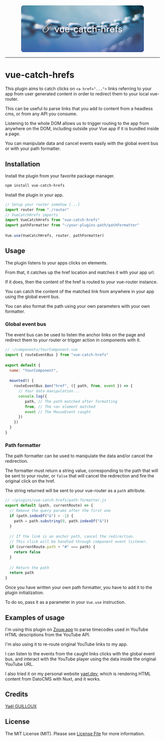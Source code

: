 <p align="center">
<img src="./resources/vue-catch-hrefs.png" width="400">
</p>

---

# vue-catch-hrefs

This plugin aims to catch clicks on `<a href="...">` links referring to your app from user generated content in order to redirect them to your local vue-router.

This can be useful to parse links that you add to content from a headless cms, or from any API you consume.

Listening to the whole DOM allows us to trigger routing to the app from anywhere on the DOM, including outside your Vue app if it is bundled inside a page.

You can manipulate data and cancel events easily with the global event bus or with your path formatter.

## Installation

Install the plugin from your favorite package manager.

```bash
npm install vue-catch-hrefs
```

Install the plugin in your app.

```javascript
// Setup your router somehow [...]
import router from "./router"
// VueCatchHrefs imports
import VueCatchHrefs from "vue-catch-hrefs"
import pathFormatter from "~/your-plugins-path/pathFormatter"

Vue.use(VueCatchHrefs, router, pathFormatter)
```

## Usage

The plugin listens to your apps clicks on <a> elements.

From that, it catches up the href location and matches it with your app url.

If it does, then the content of the href is routed to your vue-router instance.

You can catch the content of the matched link from anywhere in your app using the global event bus.

You can also format the path using your own parameters with your own formatter.

### Global event bus

The event bus can be used to listen the anchor links on the page and redirect them to your router or trigger action in components with it.

```javascript
// ~/components/YourComponent.vue
import { routeEventBus } from "vue-catch-hrefs"

export default {
  name: "YourComponent",

  mounted() {
    routeEventBus.$on("href", ({ path, from, event }) => {
      // Your data manipulation...
      console.log({ 
         path, // The path matched after formatting
         from, // The <a> element matched
         event // The MouseEvent caught
      })
    })
  }
}
```

### Path formatter

The path formatter can be used to manipulate the data and/or cancel the redirection.

The formatter must return a string value, corresponding to the path that will be sent to your router, or `false` that will cancel the redirection and fire the original click on the href.

The string returned will be sent to your vue-router as a `path` attribute.

```javascript
// ~/plugins/vue-catch-hrefs/path-formatter.js
export default (path, currentRoute) => {
  // Remove the query params after the first one
  if (path.indexOf("&") > -1) {
    path = path.substring(0, path.indexOf("&"))
  }
  
  // If the link is an anchor path, cancel the redirection.
  // This click will be handled through component event listener.
  if (currentRoute.path + "#" === path) {
    return false
  }

  // Return the path
  return path
}
```

Once you have written your own path formatter, you have to add it to the plugin initialization.

To do so, pass it as a parameter in your `Vue.use` instruction.

## Examples of usage

I'm using this plugin on [Zouw.app](https://zouw.app) to parse timecodes used in YouTube HTML descriptions from the YouTube API.

I'm also using it to re-route original YouTube links to my app.

I can listen to the events from the caught links clicks with the global event bus, and interact with the YouTube player using the data inside the original YouTube URL.

I also tried it on my personal website [yael.dev](https://yael.dev), which is rendering HTML content from DatoCMS with Nuxt, and it works.

## Credits

[Yaël GUILLOUX](mailto:yael.guilloux@gmail.com)

## License

The MIT License (MIT). Please see [License File](LICENSE) for more information.